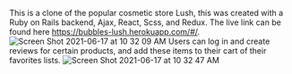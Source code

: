 
This is a clone of the popular cosmetic store Lush, this was created with a Ruby on Rails backend, Ajax, React, Scss, and Redux. The live link can be found here https://bubbles-lush.herokuapp.com/#/.
![Screen Shot 2021-06-17 at 10 32 09 AM](https://user-images.githubusercontent.com/65471832/122446375-72cbdf00-cf57-11eb-9b92-a4d44bdb0a33.png)
 Users can log in and create reviews for certain products, and add these items to their cart of their favorites lists. 
![Screen Shot 2021-06-17 at 10 32 47 AM](https://user-images.githubusercontent.com/65471832/122446387-76f7fc80-cf57-11eb-8ee5-bb700f3dca46.png)

